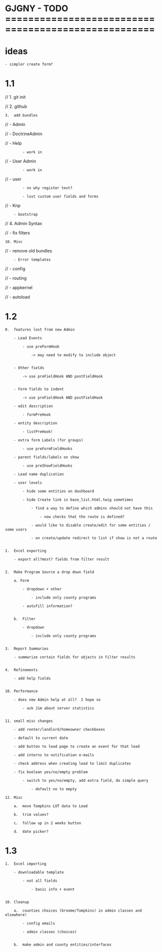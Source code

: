 GJGNY - TODO ====================================================
=================================================================

ideas
====================================
	
	- simpler create form?

1.1
============================

//	1.	git init
	
//	2.	github
	
	3.	add bundles
	
//		- Admin
		
//		- DoctrineAdmin
		
//		- Help
		
			- work in
		
//		- User Admin
	
			- work in
	
//		- user

			- no why register text?
			
			- lost custom user fields and forms
	
//		- Knp
	
		- bootstrap
	
//	4.	Admin Syntax

//		- fix filters
	
	
	10.	Misc
	
//		- remove old bundles
	
		- Error templates
		
//		- config
		
//		- routing
		
//		- appkernel
		
//		- autoload
	
		
		
	
1.2
============================

	0.	features lost from new Admin

		- Lead Events
		
			- use preFormHook
			
				-> may need to modify to include object
	
	
		- Other fields
		
			-> use preFieldHook AND postFieldHook
			
			
		- Form fields to indent
	
			-> use preFieldHook AND postFieldHook
	
		- edit description
		
			- formPreHook
			
		- entity description
		
			- listPreHook!		
			
		- extra form Labels (for groups)
		
			- use preFormFieldHooks
			
		- parent fields/labels on show
		
			- use preShowFieldHooks

		- Lead name duplication
		
		- user levels
		
			- hide some entities on dashboard
		
			- hide Create link in base_list.html.twig sometimes
		
				- find a way to define which admins should not have this
		
					- now checks that the route is defined?
			
				- would like to disable create/edit for some entities / some users

				- on create/update redirect to list if show is not a route

	
	1.	Excel exporting
	
		- export all?most? fields from filter result
	
	
	2.	Make Program Source a drop down field
	
		a. Form
		
			- dropdown + other

				- include only county programs
			
			- autofill information?
			

		b.	Filter
		
			- dropdown
			
				- include only county programs
			
	
	3.	Report Summaries
	
		- summarize certain fields for objects in filter results
	
	
	4.	Refinements
	
		- add help fields
		
	
	10.	Performance
	
		- does new Admin help at all?  I hope so
		
			- ask Jim about server statistics
			
	
	11.	small misc changes
	
		- add renter/landlord/homeowner checkboxes
		
		- default to current date

		- add button to lead page to create an event for that lead

		- add interns to notification e-mails

		- check address when creating lead to limit duplicates
		
		- fix boolean yes/no/empty problem
		
			- switch to yes/no/empty, add extra field, do simple query
				
				- default no to empty

	12.	Misc	

		a.	move Tompkins LUT data to Lead
		
		b.	trim values?
		
		c.	follow up in 2 weeks button
		
		d.	date picker?
		

1.3		
===============================

	1.	Excel importing
	
		- downloadable template
		
			- not all fields
			
				- basic info + event
				
				
	10.	Cleanup
	
		a.  counties choices (broome/Tompkins) in admin classes and elsewhere!
	
			- config emails
		
			- admin classes (choices)

			
		b.  make admin and county entities/interfaces
